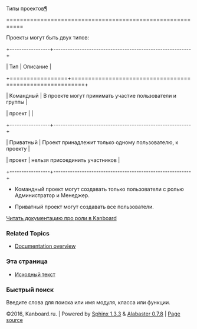 Типы проектов[¶](#project-types "Ссылка на этот заголовок")

===========================================================



Проекты могут быть двух типов:



+-----------------+----------------------------------------------------------+

| Тип             | Описание                                                 |

+=================+==========================================================+

| Командный       | В проекте могут принимать участие пользователи и группы  |

| проект          |                                                          |

+-----------------+----------------------------------------------------------+

| Приватный       | Проект принадлежит только одному пользователю, к проекту |

| проект          | нельзя присоединить участников                           |

+-----------------+----------------------------------------------------------+



-   Командный проект могут создавать только пользователи с ролью Администратор и Менеджер.



-   Приватный проект могут создавать все пользователи.



[Читать документацию про роли в Kanboard](roles.markdown)



### Related Topics



-   [Documentation overview](index.markdown)



### Эта страница



-   [Исходный текст](_sources/project-types.txt)



### Быстрый поиск



Введите слова для поиска или имя модуля, класса или функции.



©2016, Kanboard.ru. | Powered by [Sphinx 1.3.3](http://sphinx-doc.org/) & [Alabaster 0.7.8](https://github.com/bitprophet/alabaster) | [Page source](_sources/project-types.txt)

